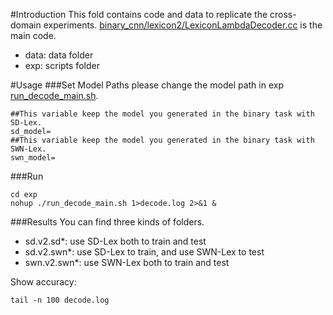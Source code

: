#Introduction
This fold contains code and data to replicate the cross-domain experiments. 
[binary_cnn/lexicon2/LexiconLambdaDecoder.cc](binary_cnn/lexicon2/LexiconLambda.cc) is the main code.  
 + data: data folder
 + exp: scripts folder 

#Usage
###Set Model Paths
please change the model path in exp [run_decode_main.sh](./exp/run_decode_main.sh).
```
##This variable keep the model you generated in the binary task with SD-Lex. 
sd_model=
##This variable keep the model you generated in the binary task with SWN-Lex. 
swn_model=
```
###Run  
```
cd exp
nohup ./run_decode_main.sh 1>decode.log 2>&1 & 
```

###Results
You can find three kinds of folders. 
 + sd.v2.sd\*: use SD-Lex both to train and test
 + sd.v2.swn\*: use SD-Lex to train, and use SWN-Lex to test 
 + swn.v2.swn\*: use SWN-Lex both to train and test

Show accuracy:
```
tail -n 100 decode.log
```
